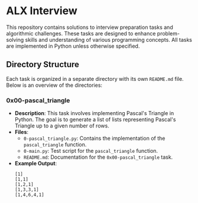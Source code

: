 # ALX Interview

This repository contains solutions to interview preparation tasks and algorithmic challenges. These tasks are designed to enhance problem-solving skills and understanding of various programming concepts. All tasks are implemented in Python unless otherwise specified.

## Directory Structure

Each task is organized in a separate directory with its own `README.md` file. Below is an overview of the directories:

### 0x00-pascal_triangle

- **Description**: This task involves implementing Pascal's Triangle in Python. The goal is to generate a list of lists representing Pascal's Triangle up to a given number of rows.
- **Files**:
  - `0-pascal_triangle.py`: Contains the implementation of the `pascal_triangle` function.
  - `0-main.py`: Test script for the `pascal_triangle` function.
  - `README.md`: Documentation for the `0x00-pascal_triangle` task.
- **Example Output**:
  ```plaintext
  [1]
  [1,1]
  [1,2,1]
  [1,3,3,1]
  [1,4,6,4,1]
